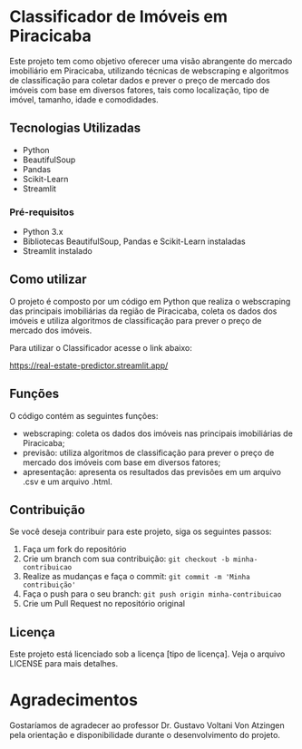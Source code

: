 # Classificador de Imóveis em Piracicaba

Este projeto tem como objetivo oferecer uma visão abrangente do mercado imobiliário em Piracicaba, utilizando técnicas de webscraping e algoritmos de classificação para coletar dados e prever o preço de mercado dos imóveis com base em diversos fatores, tais como localização, tipo de imóvel, tamanho, idade e comodidades.

## Tecnologias Utilizadas

- Python
- BeautifulSoup
- Pandas
- Scikit-Learn
- Streamlit

### Pré-requisitos

- Python 3.x
- Bibliotecas BeautifulSoup, Pandas e Scikit-Learn instaladas
- Streamlit instalado

## Como utilizar

O projeto é composto por um código em Python que realiza o webscraping das principais imobiliárias da região de Piracicaba, coleta os dados dos imóveis e utiliza algoritmos de classificação para prever o preço de mercado dos imóveis.

Para utilizar o Classificador acesse o link abaixo:

https://real-estate-predictor.streamlit.app/

## Funções

O código contém as seguintes funções:

- webscraping: coleta os dados dos imóveis nas principais imobiliárias de Piracicaba;
- previsão: utiliza algoritmos de classificação para prever o preço de mercado dos imóveis com base em diversos fatores;
- apresentação: apresenta os resultados das previsões em um arquivo .csv e um arquivo .html.

## Contribuição

Se você deseja contribuir para este projeto, siga os seguintes passos:

1. Faça um fork do repositório
2. Crie um branch com sua contribuição: `git checkout -b minha-contribuicao`
3. Realize as mudanças e faça o commit: `git commit -m 'Minha contribuição'`
4. Faça o push para o seu branch: `git push origin minha-contribuicao`
5. Crie um Pull Request no repositório original

## Licença

Este projeto está licenciado sob a licença [tipo de licença]. Veja o arquivo LICENSE para mais detalhes.

# Agradecimentos
Gostaríamos de agradecer ao professor Dr. Gustavo Voltani Von Atzingen pela orientação e disponibilidade durante o desenvolvimento do projeto.
